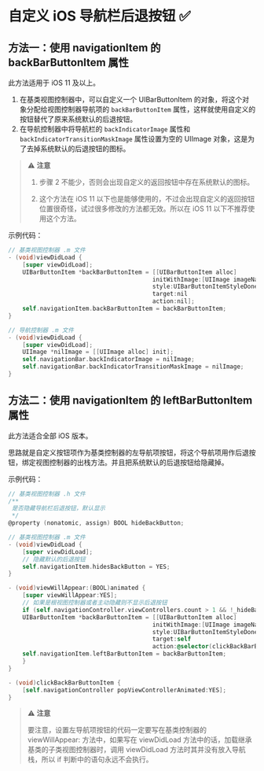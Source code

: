 # 自定义 iOS 导航栏后退按钮 ✅

## 方法一：使用 navigationItem 的 backBarButtonItem 属性

此方法适用于 iOS 11 及以上。

1. 在基类视图控制器中，可以自定义一个 UIBarButtonItem 的对象，将这个对象分配给视图控制器导航项的 `backBarButtonItem` 属性，这样就使用自定义的按钮替代了原来系统默认的后退按钮。
2. 在导航控制器中将导航栏的 `backIndicatorImage` 属性和 `backIndicatorTransitionMaskImage` 属性设置为空的 UIImage 对象，这是为了去掉系统默认的后退按钮的图标。

> ⚠️ **注意**
>
> 1. 步骤 2 不能少，否则会出现自定义的返回按钮中存在系统默认的图标。
> 
> 2. 这个方法在 iOS 11 以下也是能够使用的，不过会出现自定义的返回按钮位置很奇怪，试过很多修改的方法都无效。所以在 iOS 11 以下不推荐使用这个方法。

示例代码：

```Objective-C
// 基类视图控制器 .m 文件
- (void)viewDidLoad {
    [super viewDidLoad];
    UIBarButtonItem *backBarButtonItem = [[UIBarButtonItem alloc] 
                                         initWithImage:[UIImage imageNamed:@"backButton"]
                                         style:UIBarButtonItemStyleDone
                                         target:nil
                                         action:nil];
    self.navigationItem.backBarButtonItem = backBarButtonItem;
}

// 导航控制器 .m 文件
- (void)viewDidLoad {
    [super viewDidLoad];
    UIImage *nilImage = [[UIImage alloc] init];
    self.navigationBar.backIndicatorImage = nilImage;
    self.navigationBar.backIndicatorTransitionMaskImage = nilImage;
}
```

## 方法二：使用 navigationItem 的 leftBarButtonItem 属性 

此方法适合全部 iOS 版本。

思路就是自定义按钮项作为基类控制器的左导航项按钮，将这个导航项用作后退按钮，绑定视图控制器的出栈方法。并且把系统默认的后退按钮给隐藏掉。

示例代码：

```Objective-C
// 基类视图控制器 .h 文件
/**
 是否隐藏导航栏后退按钮，默认显示
 */
@property (nonatomic, assign) BOOL hideBackButton;

// 基类视图控制器 .m 文件
- (void)viewDidLoad {
    [super viewDidLoad];
    // 隐藏默认的后退按钮
    self.navigationItem.hidesBackButton = YES;
}

- (void)viewWillAppear:(BOOL)animated {
    [super viewWillAppear:YES];
    // 如果是根视图控制器或者主动隐藏则不显示后退按钮
    if (self.navigationController.viewControllers.count > 1 && !_hideBackButton) {
    UIBarButtonItem *backBarButtonItem = [[UIBarButtonItem alloc] 
                                         initWithImage:[UIImage imageNamed:@"backButton"]
                                         style:UIBarButtonItemStyleDone
                                         target:self
                                         action:@selector(clickBackBarButtonItem)];
    self.navigationItem.leftBarButtonItem = backBarButtonItem;
    }
}

- (void)clickBackBarButtonItem {
    [self.navigationController popViewControllerAnimated:YES];
}
```

> ⚠️ **注意**
>
> 要注意，设置左导航项按钮的代码一定要写在基类控制器的 viewWillAppear: 方法中，如果写在 viewDidLoad 方法中的话，加载继承基类的子类视图控制器时，调用 viewDidLoad 方法时其并没有放入导航栈，所以 if 判断中的语句永远不会执行。

